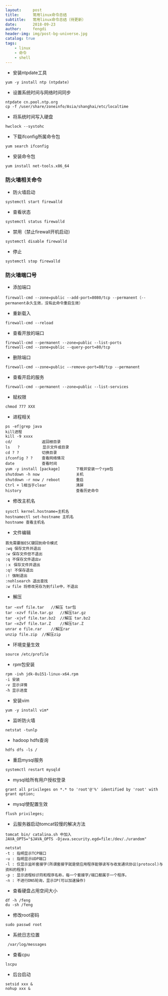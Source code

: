 ```yaml
---
layout:     post
title:      常用linux命令总结
subtitle:   常用linux命令总结（待更新）
date:       2018-09-23
author:     fengdi
header-img: img/post-bg-universe.jpg
catalog: true
tags:
    - linux
    - 命令
    - shell
---
```


- 安装ntpdate工具
```
yum -y install ntp (ntpdate)
```
- 设置系统时间与网络时间同步
```
ntpdate cn.pool.ntp.org
cp -f /user/share/zoneinfo/Asia/shanghai/etc/localtime
```
- 将系统时间写入硬盘
```
hwclock --systohc
```
- 下载ifconfig所属命令包
```
yum search ifconfig
```
- 安装命令包
```
yum install net-tools.x86_64
```

### 防火墙相关命令
- 防火墙启动
```
systemctl start firewalld
```
- 查看状态
```
systemctl status firewalld
```
- 禁用（禁止firewall开机启动）
```
systemctl disable firewalld
```
- 停止
```
systemctl stop firewalld
```

### 防火墙端口号
- 添加端口
```
firewall-cmd --zone=public --add-port=8080/tcp --permanent（--permanent永久生效，没有此命令重启生效）
```
- 重新载入
```
firewall-cmd --reload
```
- 查看开放的端口
```
firewall-cmd --permanent --zone=public --list-ports
firewall-cmd --zone=public --query-port=80/tcp
```
- 删除端口
```
firewall-cmd --zone=public --remove-port=80/tcp --permanent
```
- 查看开启的服务
```
firewall-cmd --permanent --zone=public --list-services
```

- 赋权限
```
chmod 777 XXX
```

- 进程相关
```
ps -ef|grep java
kill进程
kill -9 xxxx
cd/             返回根目录
ls　　?          显示文件或目录
cd ? ?          切换目录
ifconfig ? ?    查看网络情况
date            查看时间
yum -y install [package]       下载并安装一个rpm包
shutdown -h now                关机
shutdown -r now / reboot       重启
Ctrl + l相当于clear             清屏
history                        查看历史命令
```

- 修改主机名
```
sysctl kernel.hostname=主机名
hostnamectl set-hostname 主机名
hostname 查看主机名
```

- 文件编辑

```
首先需要按ESC键回到命令模式
:wq 保存文件并退出
:w 保存文件但不退出
:q 不保存文件退出v
:ｘ 保存文件并退出
:q! 不保存退出
:! 强制退出
:nohlsearch 退出查找
:w file 将修改另存为到file中，不退出
```

- 解压
```
tar –xvf file.tar   //解压 tar包
tar -xzvf file.tar.gz   //解压tar.gz
tar -xjvf file.tar.bz2  //解压 tar.bz2
tar –xZvf file.tar.Z    //解压tar.Z
unrar e file.rar    //解压rar
unzip file.zip  //解压zip
```

- 环境变量生效
```
source /etc/profile
```

- rpm包安装
```
rpm -ivh jdk-8u151-linux-x64.rpm
-i 安装
-v 显示详情
-h 显示进度
```

- 安装vim
```
yum -y install vim*
```
- 监听防火墙
```
netstat -tunlp
```
- hadoop hdfs查询
```
hdfs dfs -ls /
```

- 重启mysql服务
```
systemctl restart mysqld
```

- mysql给所有用户授权登录
```
grant all privileges on *.* to 'root'@'%' identified by 'root' with grant option;
```

- mysql使配置生效
```
flush privileges;
```

- 云服务器启动tomcat较慢的解决方法
```
tomcat bin/ catalina.sh 中加入
JAVA_OPTS="$JAVA_OPTS -Djava.security.egd=file:/dev/./urandom"
```

```
netstat
-t : 指明显示TCP端口
-u : 指明显示UDP端口
-l : 仅显示监听套接字(所谓套接字就是使应用程序能够读写与收发通讯协议(protocol)与资料的程序)
-p : 显示进程标识符和程序名称，每一个套接字/端口都属于一个程序。
-n : 不进行DNS轮询，显示IP(可以加速操作)
```

- 查看硬盘占用空间大小
```
df -h /feng
du -sh /feng
```

- 修改root密码
```
sudo passwd root
```

- 系统日志位置
```
 /var/log/messages
```

- 查看cpu
```
lscpu
```

- 后台启动
```
setsid xxx &
nohup xxx &
```
